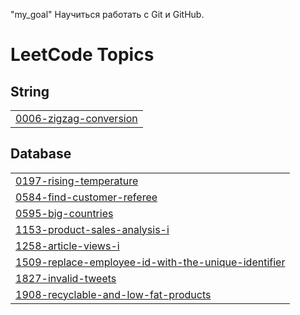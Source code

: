 "my_goal" 
 Научиться работать с Git и GitHub.

<!---LeetCode Topics Start-->
# LeetCode Topics
## String
|  |
| ------- |
| [0006-zigzag-conversion](https://github.com/tarielevaaltynai/30github/tree/master/0006-zigzag-conversion) |
## Database
|  |
| ------- |
| [0197-rising-temperature](https://github.com/tarielevaaltynai/30github/tree/master/0197-rising-temperature) |
| [0584-find-customer-referee](https://github.com/tarielevaaltynai/30github/tree/master/0584-find-customer-referee) |
| [0595-big-countries](https://github.com/tarielevaaltynai/30github/tree/master/0595-big-countries) |
| [1153-product-sales-analysis-i](https://github.com/tarielevaaltynai/30github/tree/master/1153-product-sales-analysis-i) |
| [1258-article-views-i](https://github.com/tarielevaaltynai/30github/tree/master/1258-article-views-i) |
| [1509-replace-employee-id-with-the-unique-identifier](https://github.com/tarielevaaltynai/30github/tree/master/1509-replace-employee-id-with-the-unique-identifier) |
| [1827-invalid-tweets](https://github.com/tarielevaaltynai/30github/tree/master/1827-invalid-tweets) |
| [1908-recyclable-and-low-fat-products](https://github.com/tarielevaaltynai/30github/tree/master/1908-recyclable-and-low-fat-products) |
<!---LeetCode Topics End-->